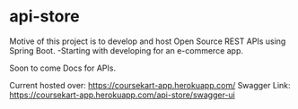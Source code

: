 # api-store
Motive of this project is to develop and host Open Source REST APIs using Spring Boot.
-Starting with developing for an e-commerce app.

Soon to come Docs for APIs.

Current hosted over: https://coursekart-app.herokuapp.com/ 
Swagger Link: https://coursekart-app.herokuapp.com/api-store/swagger-ui




